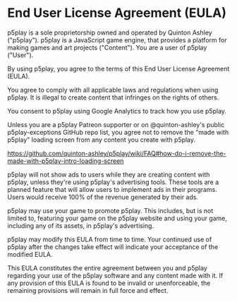# End User License Agreement (EULA)

p5play is a sole proprietorship owned and operated by Quinton Ashley ("p5play"). p5play is a JavaScript game engine, that provides a platform for making games and art projects ("Content"). You are a user of p5play ("User").

By using p5play, you agree to the terms of this End User License Agreement (EULA).

You agree to comply with all applicable laws and regulations when using p5play. It is illegal to create content that infringes on the rights of others.

You consent to p5play using Google Analytics to track how you use p5play.

Unless you are a p5play Patreon supporter or on @quinton-ashley's public p5play-exceptions GitHub repo list, you agree not to remove the "made with p5play" loading screen from any content you create with p5play.

https://github.com/quinton-ashley/p5play/wiki/FAQ#how-do-i-remove-the-made-with-p5play-intro-loading-screen

p5play will not show ads to users while they are creating content with p5play, unless they're using p5play's advertising tools. These tools are a planned feature that will allow users to implement ads in their programs. Users would receive 100% of the revenue generated by their ads.

p5play may use your game to promote p5play. This includes, but is not limited to, featuring your game on the p5play website and using your game, including any of its assets, in p5play's advertising.

p5play may modify this EULA from time to time. Your continued use of p5play after the changes take effect will indicate your acceptance of the modified EULA.

This EULA constitutes the entire agreement between you and p5play regarding your use of the p5play software and any content made with it. If any provision of this EULA is found to be invalid or unenforceable, the remaining provisions will remain in full force and effect.

